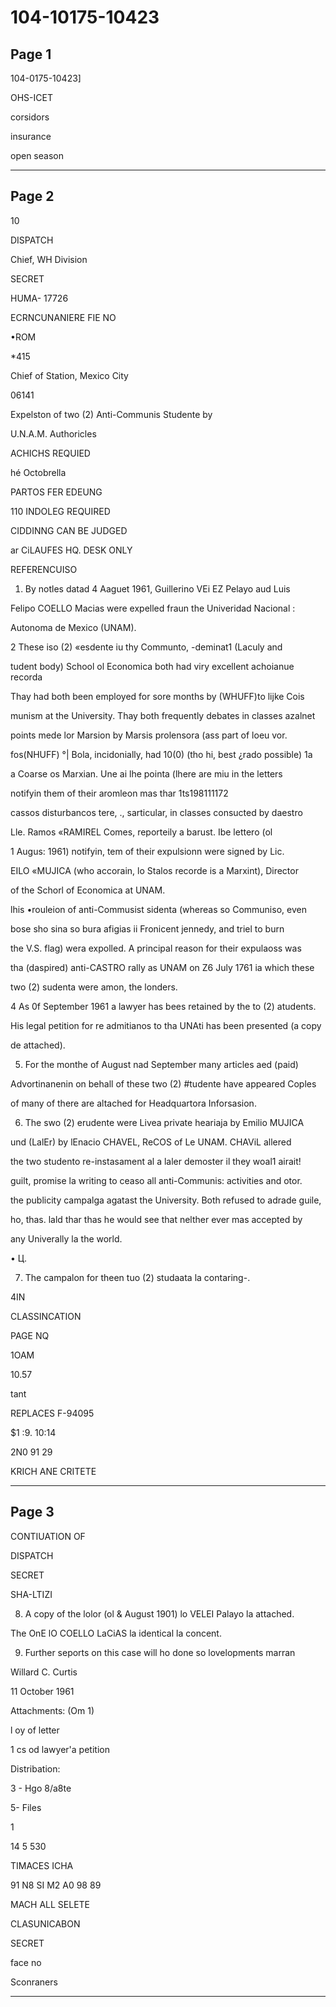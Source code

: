 # 104-10175-10423

## Page 1

104-0175-10423]

OHS-ICET

corsidors

insurance

open season

---

## Page 2

10

DISPATCH

Chief, WH Division

SECRET

HUMA- 17726

ECRNCUNANIERE FIE NO

•ROM

*415

Chief of Station, Mexico City

06141

Expelston of two (2) Anti-Communis Studente by

U.N.A.M. Authoricles

ACHICHS REQUIED

hé Octobrella

PARTOS FER EDEUNG

110 INDOLEG REQUIRED

CIDDINNG CAN BE JUDGED

ar CiLAUFES HQ. DESK ONLY

REFERENCUISO

1. By notles datad 4 Aaguet 1961, Guillerino VEi EZ Pelayo aud Luis

Felipo COELLO Macias were expelled fraun the Univeridad Nacional :

Autonoma de Mexico (UNAM).

2 These iso (2) «esdente iu thy Communto, -deminat1 (Laculy and

tudent body) School ol Economica both had viry excellent achoianue recorda

Thay had both been employed for sore months by (WHUFF)to lijke Cois

munism at the University. Thay both frequently debates in classes azalnet

points mede lor Marsion by Marsis prolensora (ass part of loeu vor.

fos(NHUFF) °| Bola, incidonially, had 10(0) (tho hi, best ¿rado possible) 1a

a Coarse os Marxian. Une ai lhe pointa (lhere are miu in the letters

notifyin them of their aromleon mas thar 1ts198111172

cassos disturbancos tere, ., sarticular, in classes consucted by daestro

Lle. Ramos «RAMIREL Comes, reporteily a barust. Ibe lettero (ol

1 Augus: 1961) notifyin, tem of their expulsionn were signed by Lic.

EILO «MUJICA (who accorain, lo Stalos recorde is a Marxint), Director

of the Schorl of Economica at UNAM.

lhis •rouleion of anti-Commusist sidenta (whereas so Communiso, even

bose sho sina so bura afigias ii Fronicent jennedy, and triel to burn

the V.S. flag) wera expolled. A principal reason for their expulaoss was

tha (daspired) anti-CASTRO rally as UNAM on Z6 July 1761 ia which these

two (2) sudenta were amon, the londers.

4 As 0f September 1961 a lawyer has bees retained by the to (2) atudents.

His legal petition for re admitianos to tha UNAti has been presented (a copy

de attached).

5. For the monthe of August nad September many articles aed (paid)

Advortinanenin on behall of these two (2) #tudente have appeared Coples

of many of there are altached for Headquartora Inforsasion.

6. The swo (2) erudente were Livea private heariaja by Emilio MUJICA

und (LalEr) by lEnacio CHAVEL, ReCOS of Le UNAM. CHAViL allered

the two studento re-instasament al a laler demoster il they woal1 airait!

guilt, promise la writing to ceaso all anti-Communis: activities and otor.

the publicity campalga agatast the University. Both refused to adrade guile,

ho, thas. lald thar thas he would see that nelther ever mas accepted by

any Univerally la the world.

• Ц.

7. The campalon for theen tuo (2) studaata la contaring-.

4IN

CLASSINCATION

PAGE NQ

1OAM

10.57

tant

REPLACES F-94095

$1 :9. 10:14

2N0 91 29

KRICH ANE CRITETE

---

## Page 3

CONTIUATION OF

DISPATCH

SECRET

SHA-LTIZI

8. A copy of the lolor (ol & August 1901) lo VELEI Palayo la attached.

The OnE lO COELLO LaCiAS la identical la concent.

9. Further seports on this case will ho done so lovelopments marran

Willard C. Curtis

11 October 1961

Attachments: (Om 1)

l oy of letter

1 cs od lawyer'a petition

Distribation:

3 - Hgo 8/a8te

5- Files

1

14 5 530

TIMACES ICHA

91 N8 SI M2 A0 98 89

MACH ALL SELETE

CLASUNICABON

SECRET

face no

Sconraners

---

